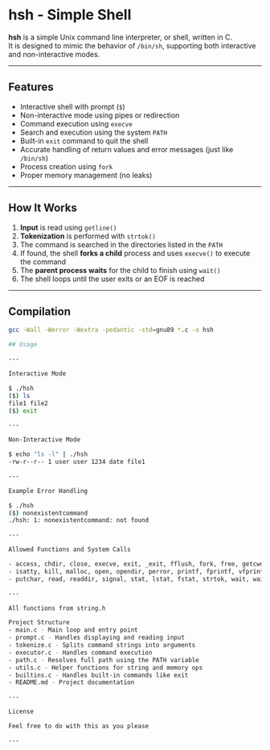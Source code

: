# hsh - Simple Shell

**hsh** is a simple Unix command line interpreter, or shell, written in C.  
It is designed to mimic the behavior of `/bin/sh`, supporting both interactive and non-interactive modes.

---

## Features

- Interactive shell with prompt (`$`)
- Non-interactive mode using pipes or redirection
- Command execution using `execve`
- Search and execution using the system `PATH`
- Built-in `exit` command to quit the shell
- Accurate handling of return values and error messages (just like `/bin/sh`)
- Process creation using `fork`
- Proper memory management (no leaks)

---

## How It Works

1. **Input** is read using `getline()`
2. **Tokenization** is performed with `strtok()`
3. The command is searched in the directories listed in the `PATH`
4. If found, the shell **forks a child** process and uses `execve()` to execute the command
5. The **parent process waits** for the child to finish using `wait()`
6. The shell loops until the user exits or an EOF is reached

---

## Compilation

```bash
gcc -Wall -Werror -Wextra -pedantic -std=gnu89 *.c -o hsh

## Usage

---

Interactive Mode

$ ./hsh
($) ls
file1 file2
($) exit

---

Non-Interactive Mode

$ echo "ls -l" | ./hsh
-rw-r--r-- 1 user user 1234 date file1

---

Example Error Handling

$ ./hsh
($) nonexistentcommand
./hsh: 1: nonexistentcommand: not found

---

Allowed Functions and System Calls

- access, chdir, close, execve, exit, _exit, fflush, fork, free, getcwd, getline, getpid
- isatty, kill, malloc, open, opendir, perror, printf, fprintf, vfprintf, sprintf
- putchar, read, readdir, signal, stat, lstat, fstat, strtok, wait, waitpid, wait3, wait4, write

---

All functions from string.h

Project Structure
- main.c - Main loop and entry point
- prompt.c - Handles displaying and reading input
- tokenize.c - Splits command strings into arguments
- executor.c - Handles command execution
- path.c - Resolves full path using the PATH variable
- utils.c - Helper functions for string and memory ops
- builtins.c - Handles built-in commands like exit
- README.md - Project documentation

---

License

Feel free to do with this as you please

---